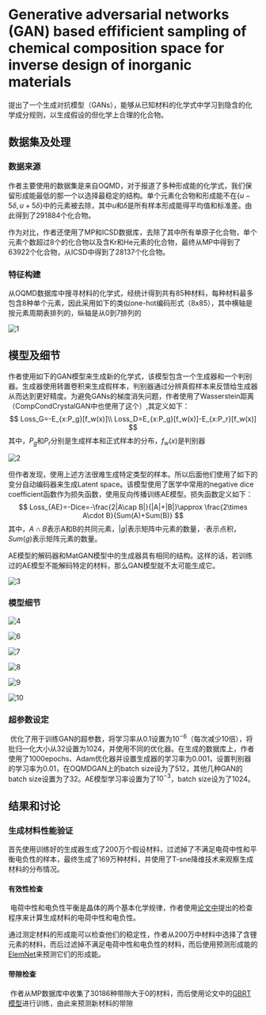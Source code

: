 # Generative adversarial networks (GAN) based effificient sampling of chemical composition space for inverse design of inorganic materials

​	提出了一个生成对抗模型（GANs），能够从已知材料的化学式中学习到隐含的化学成分规则，以生成假设的但化学上合理的化合物。

## 数据集及处理

### 数据来源

​	作者主要使用的数据集是来自OQMD，对于报道了多种形成能的化学式，我们保留形成能最低的那一个以选择最稳定的结构。单个元素化合物和形成能不在$\{u-5\delta,u+5\delta\}$中的元素被去除，其中$u$和$\delta$是所有样本形成能得平均值和标准差。由此得到了291884个化合物。

​	作为对比，作者还使用了MP和ICSD数据库，去除了其中所有单原子化合物，单个元素个数超过8个的化合物以及含Kr和He元素的化合物，最终从MP中得到了63922个化合物，从ICSD中得到了28137个化合物。

### 特征构建

​	从OQMD数据库中搜寻材料的化学式，经统计得到共有85种材料，每种材料最多包含8种单个元素，因此采用如下的类似one-hot编码形式（8x85），其中横轴是按元素周期表排列的，纵轴是从0到7排列的

![1](../Images/MatGAN/1.png)

## 模型及细节

​	作者使用如下的GAN模型来生成新的化学式，该模型包含一个生成器和一个判别器。生成器使用转置卷积来生成假样本，判别器通过分辨真假样本来反馈给生成器从而达到更好精度。为避免GANs的梯度消失问题，作者使用了Wasserstein距离（CompCondCrystalGAN中也使用了这个）,其定义如下：
$$
Loss_G=-E_{x:P_g}[f_w(x)]\\
Loss_D=E_{x:P_g}[f_w(x)]-E_{x:P_r}[f_w(x)]
$$
其中，$P_g$和$P_r$分别是生成样本和正式样本的分布，$f_w(x)$是判别器

![2](../Images/MatGAN/2.png)

​	但作者发现，使用上述方法很难生成特定类型的样本。所以后面他们使用了如下的变分自动编码器来生成Latent space。该模型使用了医学中常用的negative dice coefficient函数作为损失函数，使用反向传播训练AE模型。损失函数定义如下：
$$
Loss_{AE}=-Dice=-\frac{2|A\cap B|}{|A|+|B|}\approx \frac{2\times A\cdot B}{Sum(A)+Sum(B)}
$$
其中，$A\cap B$表示A和B的共同元素，$|g|$表示矩阵中元素的数量，$\cdot$表示点积，$Sum(g)$表示矩阵元素的数量。

​	AE模型的解码器和MatGAN模型中的生成器具有相同的结构。这样的话，若训练过的AE模型不能解码特定的材料，那么GAN模型就不太可能生成它。

![3](../Images/MatGAN/3.png)

### 模型细节

![4](../Images/MatGAN/4.png)

![6](../Images/MatGAN/6.png)

![7](../Images/MatGAN/7.png)

![8](../Images/MatGAN/8.png)

![9](../Images/MatGAN/9.png)

![10](../Images/MatGAN/10.png)

### 超参数设定

​	优化了用于训练GAN的超参数，将学习率从0.1设置为$10^{-6}$（每次减少10倍），将批归一化大小从32设置为1024，并使用不同的优化器。在生成的数据库上，作者使用了1000epochs、Adam优化器并设置生成器的学习率为0.001，设置判别器的学习率为0.01，在OQMDGAN上的batch size设为了512，其他几种GAN的batch size设置为了32。AE模型学习率设置为了$10^{-3}$，batch size设为了1024。

## 结果和讨论

### 生成材料性能验证

​	首先使用训练好的生成器生成了200万个假设材料，过滤掉了不满足电荷中性和平衡电负性的样本，最终生成了169万种材料，并使用了T-sne降维技术来观察生成材料的分布情况。

#### 有效性检查

​	电荷中性和电负性平衡是晶体的两个基本化学规律，作者使用[论文中](https://www.sciencedirect.com/science/article/pii/S2451929416301553)提出的检查程序来计算生成材料的电荷中性和电负性。

​	通过测定材料的形成能可以检查他们的稳定性，作者从200万中材料中选择了含锂元素的材料，而后过滤掉不满足电荷中性和电负性的材料，而后使用预测形成能的[ElemNet](https://www.nature.com/articles/s41467-018-06322-x)来预测它们的形成能。

#### 带隙检查

​	作者从MP数据库中收集了30186种带隙大于0的材料，而后使用论文中的[GBRT模型](https://www.nature.com/articles/npjcompumats201628)进行训练，由此来预测新材料的带隙



